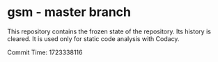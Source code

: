 # gsm - master branch

This repository contains the frozen state of the repository.
Its history is cleared. It is used only for static code
analysis with Codacy.

Commit Time: 1723338116